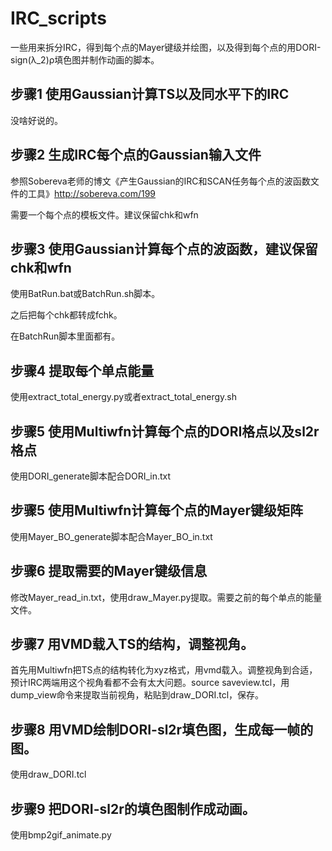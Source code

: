 # IRC_scripts

一些用来拆分IRC，得到每个点的Mayer键级并绘图，以及得到每个点的用DORI-sign(λ_2)ρ填色图并制作动画的脚本。

## 步骤1 使用Gaussian计算TS以及同水平下的IRC

没啥好说的。

## 步骤2 生成IRC每个点的Gaussian输入文件

参照Sobereva老师的博文《产生Gaussian的IRC和SCAN任务每个点的波函数文件的工具》http://sobereva.com/199

需要一个每个点的模板文件。建议保留chk和wfn

## 步骤3 使用Gaussian计算每个点的波函数，建议保留chk和wfn

使用BatRun.bat或BatchRun.sh脚本。

之后把每个chk都转成fchk。

在BatchRun脚本里面都有。

## 步骤4 提取每个单点能量

使用extract_total_energy.py或者extract_total_energy.sh

## 步骤5 使用Multiwfn计算每个点的DORI格点以及sl2r格点

使用DORI_generate脚本配合DORI_in.txt

## 步骤5 使用Multiwfn计算每个点的Mayer键级矩阵

使用Mayer_BO_generate脚本配合Mayer_BO_in.txt

## 步骤6 提取需要的Mayer键级信息

修改Mayer_read_in.txt，使用draw_Mayer.py提取。需要之前的每个单点的能量文件。

## 步骤7 用VMD载入TS的结构，调整视角。

首先用Multiwfn把TS点的结构转化为xyz格式，用vmd载入。调整视角到合适，预计IRC两端用这个视角看都不会有太大问题。source saveview.tcl，用dump_view命令来提取当前视角，粘贴到draw_DORI.tcl，保存。

## 步骤8 用VMD绘制DORI-sl2r填色图，生成每一帧的图。

使用draw_DORI.tcl

## 步骤9 把DORI-sl2r的填色图制作成动画。

使用bmp2gif_animate.py

